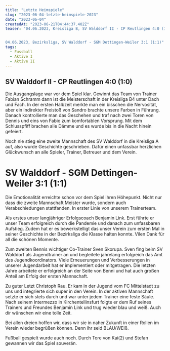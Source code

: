 ```yaml
---
title: "Letzte Heimspiele"
slug: "2023-06-04-letzte-heimspiele-2023"
date: "2023-06-04"
createdAt: "2023-06-21T04:44:37.402Z"
teaser: "04.06.2023, Kreisliga B, SV Walddorf II - CP Reutlingen 4:0 (1:0)


04.06.2023, Bezirksliga, SV Walddorf - SGM Dettingen-Weiler 3:1 (1:1)"
tags:
  - Fussball
  - Aktive I
  - Aktive II
---
```

## SV Walddorf II - CP Reutlingen 4:0 (1:0)

Die Ausgangslage war vor dem Spiel klar. Gewinnt das Team von Trainer Fabian Schramm dann ist die Meisterschaft in der Kreisliga B4 unter Dach und Fach. In der ersten Halbzeit merkte man ein bisschen die Nervosität, aber ein indirekter Freistoß von Sandro brachte unsere Farben in Führung. Danach kontrollierte man das Geschehen und traf nach zwei Toren von Dennis und eins von Fabio zum komfortablen Vorsprung. Mit dem Schlusspfiff brachen alle Dämme und es wurde bis in die Nacht hinein gefeiert.

Noch nie stieg eine zweite Mannschaft des SV Walddorf in die Kreisliga A auf, also wurde Geschichte geschrieben. Dafür einen unfassbar herzlichen Glückwunsch an alle Spieler, Trainer, Betreuer und dem Verein.

# SV Walddorf - SGM Dettingen-Weiler 3:1 (1:1)

Die Emotionalität erreichte schon vor dem Spiel ihren Höhepunkt. Nicht nur dass die zweite Mannschaft Meister wurde, sondern auch Verabschiedungen stattfanden. In erster Linie von unserem Trainerteam.

Als erstes unser langjähriger Erfolgscoach Benjamin Link. Erst führte er unser Team erfolgreich durch die Pandemie und danach zum unfassbaren Aufstieg. Zudem hat er es bewerkstelligt das unser Verein zum ersten Mal in seiner Geschichte in der Bezirksliga die Klasse halten konnte. Vilen Dank für all die schönen Momente.

Zum zweiten Bennis wichtiger Co-Trainer Sven Skorupa. Sven fing beim SV Walddorf als Jugendtrainer an und begleitete jahrelang erfolgreich das Amt des Jugendkoordinators. Viele Erneuerungen und Verbesserungen in unserer Jugendarbeit hat er implementiert oder mitgetragen. Die letzten Jahre arbeitete er erfolgreich an der Seite von Benni und hat auch großen Anteil am Erfolg der ersten Mannschaft.

Zu guter Letzt Christoph Rau. Er kam in der Jugend vom FC Mittelstadt zu uns und integrierte sich super in den Verein. In der aktiven Mannschaft setzte er sich stets durch und war unter jedem Trainer eine feste Säule. Nach seinem Intermezzo in Kirchentellinsfurt folgte er dem Ruf seines Trainers und Freundes Benjamin Link und trug wieder blau und weiß. Auch dir wünschen wir eine tolle Zeit.

Bei allen dreien hoffen wir, dass wir sie in naher Zukunft in einer Rollen im Verein wieder begrüßen können. Denn ihr seid BLAU/WEIß.

Fußball gespielt wurde auch noch. Durch Tore von Kai(2) und Stefan gewannen wir das Spiel souverän.
